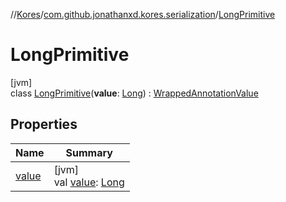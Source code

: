 //[Kores](../../../index.md)/[com.github.jonathanxd.kores.serialization](../index.md)/[LongPrimitive](index.md)

# LongPrimitive

[jvm]\
class [LongPrimitive](index.md)(**value**: [Long](https://kotlinlang.org/api/latest/jvm/stdlib/kotlin/-long/index.html)) : [WrappedAnnotationValue](../-wrapped-annotation-value/index.md)

## Properties

| Name | Summary |
|---|---|
| [value](value.md) | [jvm]<br>val [value](value.md): [Long](https://kotlinlang.org/api/latest/jvm/stdlib/kotlin/-long/index.html) |
